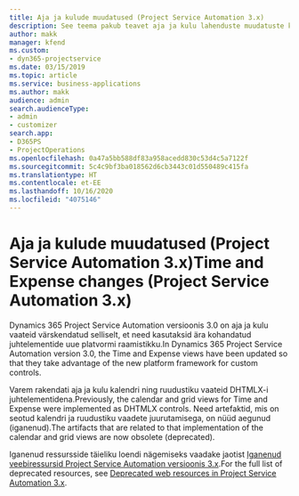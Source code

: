```yaml
---
title: Aja ja kulude muudatused (Project Service Automation 3.x)
description: See teema pakub teavet aja ja kulu lahenduste muudatuste kohta.
author: makk
manager: kfend
ms.custom:
- dyn365-projectservice
ms.date: 03/15/2019
ms.topic: article
ms.service: business-applications
ms.author: makk
audience: admin
search.audienceType:
- admin
- customizer
search.app:
- D365PS
- ProjectOperations
ms.openlocfilehash: 0a47a5bb588df83a958acedd830c53d4c5a7122f
ms.sourcegitcommit: 5c4c9bf3ba018562d6cb3443c01d550489c415fa
ms.translationtype: HT
ms.contentlocale: et-EE
ms.lasthandoff: 10/16/2020
ms.locfileid: "4075146"
---
```

# <a name="time-and-expense-changes-project-service-automation-3x"></a><span data-ttu-id="d4956-103">Aja ja kulude muudatused (Project Service Automation 3.x)</span><span class="sxs-lookup"><span data-stu-id="d4956-103">Time and Expense changes (Project Service Automation 3.x)</span></span>

<span data-ttu-id="d4956-104">Dynamics 365 Project Service Automation versioonis 3.0 on aja ja kulu vaateid värskendatud selliselt, et need kasutaksid ära kohandatud juhtelementide uue platvormi raamistikku.</span><span class="sxs-lookup"><span data-stu-id="d4956-104">In Dynamics 365 Project Service Automation version 3.0, the Time and Expense views have been updated so that they take advantage of the new platform framework for custom controls.</span></span>

<span data-ttu-id="d4956-105">Varem rakendati aja ja kulu kalendri ning ruudustiku vaateid DHTMLX-i juhtelementidena.</span><span class="sxs-lookup"><span data-stu-id="d4956-105">Previously, the calendar and grid views for Time and Expense were implemented as DHTMLX controls.</span></span> <span data-ttu-id="d4956-106">Need artefaktid, mis on seotud kalendri ja ruudustiku vaadete juurutamisega, on nüüd aegunud (iganenud).</span><span class="sxs-lookup"><span data-stu-id="d4956-106">The artifacts that are related to that implementation of the calendar and grid views are now obsolete (deprecated).</span></span>

<span data-ttu-id="d4956-107">Iganenud ressursside täieliku loendi nägemiseks vaadake jaotist [Iganenud veebiressursid Project Service Automation versioonis 3.x](web-resources-deprecated-v3.x.md).</span><span class="sxs-lookup"><span data-stu-id="d4956-107">For the full list of deprecated resources, see [Deprecated web resources in Project Service Automation 3.x](web-resources-deprecated-v3.x.md).</span></span>
